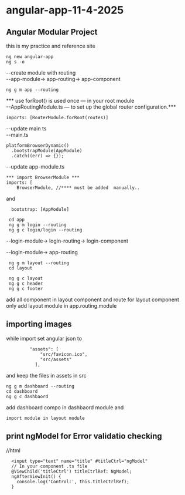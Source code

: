 # angular-app-11-4-2025
## Angular Modular Project
this is my practice and reference site
```
ng new angular-app 
ng s -o
```
 
--create module with routing <br>
--app-module-> app-routing-> app-component <br>
```
ng g m app --routing 
```
*** use forRoot() is used once — in your root module  
--AppRoutingModule.ts — to set up the global router configuration.***
```
imports: [RouterModule.forRoot(routes)]
```

--update main ts <br>
--main.ts <br>
```
platformBrowserDynamic()
  .bootstrapModule(AppModule)
  .catch((err) => {});
```
--update app-module.ts <br>
```
*** import BrowserModule *** 
imports: [
    BrowserModule, //**** must be added  manually..  
```
and 
```
  bootstrap: [AppModule]
```
  
```
 cd app  
 ng g m login --routing 
 ng g c login/login --routing 
```
 
 --login-module-> login-routing-> login-component <br>    

--login-module-> app-routing <br> 

```
 ng g m layout --routing
 cd layout

 ng g c layout
 ng g c header
 ng g c footer
```
 add all component in layout component and route for layout component only
 add layout module in app.routing.module
 
 ## importing images
 while import set angular json to  
 ```
          "assets": [
              "src/favicon.ico",
              "src/assets"
            ],
```
and keep the files in assets in src

```
ng g m dashboard --routing
cd dashboard
ng g c dashbaord
```
add dashboard compo in dashbaord module and 
```
import module in layout module  
```
## print ngModel for Error validatio checking 
//html   
```
  <input type="text" name="title" #titleCtrl="ngModel"  
  // In your component .ts file  
  @ViewChild('titleCtrl') titleCtrlRef: NgModel;    
  ngAfterViewInit() {  
    console.log('Control:', this.titleCtrlRef);  
  }    
```





